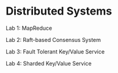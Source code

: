 # Distributed Systems 

Lab 1: MapReduce

Lab 2: Raft-based Consensus System 

Lab 3: Fault Tolerant Key/Value Service

Lab 4: Sharded Key/Value Service
